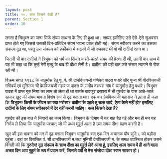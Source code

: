 ```yaml
---
layout: post
title: १०. कल किसने देखी है?
parent: Section 1
order: 10
---
```


लगता है त्रिभुवन का जन्म सिर्फ संयम साधना के लिए ही हुआ था। शायद इसीलिए उसे ऐसे-ऐसे सुअवसर प्राप्त होते गए जिससे उसकी दिन-प्रतिदिन संयम भावना प्रबल होती गई। संयम स्वीकार करने का उसका संकल्प दृढ़ था, परंतु उस संकल्प को हकीकत में बदलने में जो रुकावट थी वो थी दादीमां रतन बा।

जितनी भी बार दादीमां ने त्रिभुवन को धर्म का सिंचन करते-करते संयम की प्रेरणा दी थी, उतनी बार साथ में यह भी कहा था कि तुम्हें मेरी मृत्यु के बाद ही दीक्षा लेनी है। दादीमां की यही बात उसे संसार त्यागने से रोक रही थी।

विक्रम संवत्‌ १९६८ के चातुर्मास हेतु पू. पं. श्री दानविजयजी गणिवर्य पादरा पधारे और पूज्य श्री वीरविजयजी गणिवर्य एवं मुनिराज श्री प्रेमविजयजी महाराज पादरा के समीप दरापरा गांव में चातुर्मास हेतु पधारे। त्रिभुवन पादरा में प्राप्त गुरु निश्रा का लाभ तो लेता ही था उसके बावजूद दरापरा में भी गुरुदेव के पास आते-जाते रहकर खुद की संयम भावना विशेष रूप से दृढ़ बनाता था। एक बार प्रेमविजयजी महाराज ने इतना ही कहा कि **त्रिभुवन! किसी के जीवन का क्‍या भरोसा? दादीमां के पहले तू चला जाये, ऐसा कैसे नहीं हो? इसलिए दादीमां के लिए संयम स्वीकारने में देर नहीं करनी चाहिए। कल किसने देखा है?**

गुरुदेव की इस बात ने चिंगारी का काम किया। त्रिभुवन के दिमाग में यह बात बैठ गई और मन ही मन यह निर्णय ले लिया कि चातुर्मास पश्चात्‌ जो भी प्रथम मुहूर्त आता है उस समय दीक्षा ग्रहण करनी है।

खुद की इस भावना को मन में दृढ़ बनाता त्रिभुवन चातुर्मास बाद एक दिन अचानक पौष सुदि ८ को बड़ौदा पहुंचा। वहां पर विराजित पं. श्री दानविजयजी म.तथा मुनिश्री प्रेमविजयजी म. के समक्ष उपस्थित होकर उसने विनती की कि **गुरुदेव! दृढ़ संकल्प के साथ दीक्षा का मुहूर्त लेने आया हूं, इसलिए अल्प समय में ही आने वाला अच्छा दिन आप मुहूर्त के रूप में प्रदान करें, जिससे वर्षों से मेरा संजोया दीक्षा स्वप्न साकार हो।**